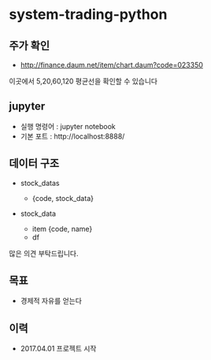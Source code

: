 # system-trading-python

## 주가 확인

- http://finance.daum.net/item/chart.daum?code=023350

이곳에서 5,20,60,120 평균선을 확인할 수 있습니다


## jupyter

- 실행 명령어 : jupyter notebook
- 기본 포트 : http://localhost:8888/


## 데이터 구조

- stock_datas
  - {code, stock_data}

- stock_data
  - item
    {code, name}
  - df


많은 의견 부탁드립니다.

## 목표

- 경제적 자유를 얻는다

## 이력

- 2017.04.01 프로젝트 시작